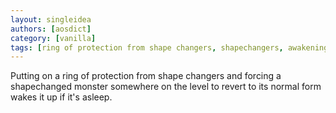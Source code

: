 ```yaml
---
layout: singleidea
authors: [aosdict]
category: [vanilla]
tags: [ring of protection from shape changers, shapechangers, awakening]
---
```

Putting on a ring of protection from shape changers and forcing a shapechanged monster somewhere on the level to revert to its normal form wakes it up if it's asleep.
